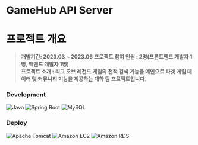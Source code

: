 # GameHub API Server

# 프로젝트 개요
> **개발기간: 2023.03 ~ 2023.06**
> **프로젝트 참여 인원 : 2명(프론트엔드 개발자 1명, 백엔드 개발자 1명)**<br>
> **프로젝트 소개 : 리그 오브 레전드 게임의 전적 검색 기능을 메인으로 타겟 게임 데이터 및 커뮤니티 기능을 제공하는 대학 팀 프로젝트입니다.**<br>

### Development
![Java](https://img.shields.io/badge/Java-007396?style=for-the-badge&logo=OpenJDK&logoColor=61DAFB)
![Spring Boot](https://img.shields.io/badge/Spring%20Boot-6DB33F?style=for-the-badge&logo=Spring%20Boot&logoColor=61DAFB)
![MySQL](https://img.shields.io/badge/MySQL-4479A1?style=for-the-badge&logo=MySQL&logoColor=61DAFB)

### Deploy
![Apache Tomcat](https://img.shields.io/badge/Apache%20Tomcat-F8DC75?style=for-the-badge&logo=Apache%20Tomcat&logoColor=61DAFB)
![Amazon EC2](https://img.shields.io/badge/Amazon%20EC2-FF9900?style=for-the-badge&logo=Amazon%20EC2&logoColor=61DAFB)
![Amazon RDS](https://img.shields.io/badge/Amazon%20RDS-527FFF?style=for-the-badge&logo=Amazon%20RDS&logoColor=61DAFB)
